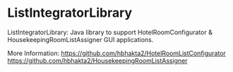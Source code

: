 # ListIntegratorLibrary
ListIntegratorLibrary: Java library to support HotelRoomConfigurator & HousekeepingRoomListAssigner GUI applications.

More Information:
https://github.com/hbhakta2/HotelRoomListConfigurator
https://github.com/hbhakta2/HousekeepingRoomListAssigner
